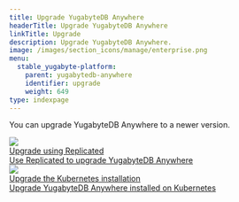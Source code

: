 ```yaml
---
title: Upgrade YugabyteDB Anywhere
headerTitle: Upgrade YugabyteDB Anywhere
linkTitle: Upgrade
description: Upgrade YugabyteDB Anywhere.
image: /images/section_icons/manage/enterprise.png
menu:
  stable_yugabyte-platform:
    parent: yugabytedb-anywhere
    identifier: upgrade
    weight: 649
type: indexpage
---
```


You can upgrade YugabyteDB Anywhere to a newer version.

<div class="row">

  <div class="col-12 col-md-6 col-lg-12 col-xl-6">
    <a class="section-link icon-offset" href="upgrade-yp-replicated/">
      <div class="head">
        <img class="icon" src="/images/section_icons/manage/backup.png" aria-hidden="true" />
        <div class="title">Upgrade using Replicated</div>
      </div>
      <div class="body">
        Use Replicated to upgrade YugabyteDB Anywhere
      </div>
    </a>
  </div>


  <div class="col-12 col-md-6 col-lg-12 col-xl-6">
    <a class="section-link icon-offset" href="upgrade-yp-kubernetes/">
      <div class="head">
        <img class="icon" src="/images/section_icons/manage/backup.png" aria-hidden="true" />
        <div class="title">Upgrade the Kubernetes installation</div>
      </div>
      <div class="body">
        Upgrade YugabyteDB Anywhere installed on Kubernetes
      </div>
    </a>
  </div>


</div>
